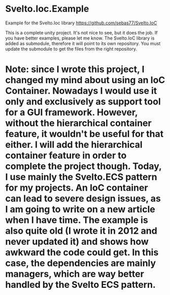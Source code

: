 # Svelto.Ioc.Example
Example for the Svelto.Ioc library https://github.com/sebas77/Svelto.IoC

This is a complete unity project. It's not nice to see, but it does the job. If you have better examples, please let me know. The Svelto.IoC library is added as submodule, therefore it will point to its own repository. You must update the submodule to get the files from the right repository.

# Note: since I wrote this project, I changed my mind about using an IoC Container. Nowadays I would use it only and exclusively as support tool for a GUI framework. However, without the hierarchical container feature, it wouldn't be useful for that either. I will add the hierarchical container feature in order to complete the project though. Today, I use mainly the Svelto.ECS pattern for my projects. An IoC container can lead to severe design issues, as I am going to write on a new article when I have time. The example is also quite old (I wrote it in 2012 and never updated it) and shows how awkward the code could get. In this case, the dependencies are mainly managers, which are way better handled by the Svelto ECS pattern.
